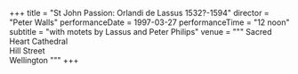 +++
title = "St John Passion: Orlandi de Lassus 1532?-1594"
director = "Peter Walls"
performanceDate = 1997-03-27
performanceTime = "12 noon"
subtitle = "with motets by Lassus and Peter Philips"
venue = """
Sacred Heart Cathedral  
Hill Street  
Wellington
"""
+++


